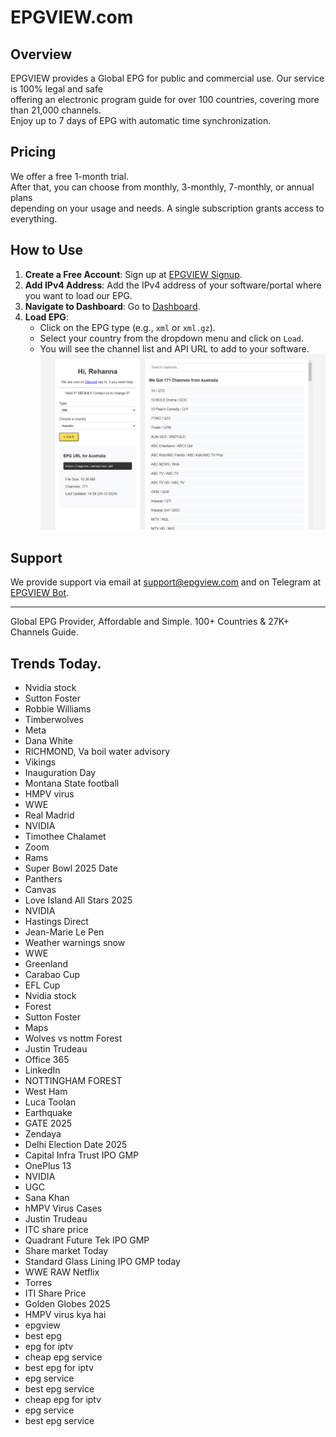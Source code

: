 # EPGVIEW.com



## Overview
EPGVIEW provides a Global EPG for public and commercial use. Our service is 100% legal and safe\
offering an electronic program guide for over 100 countries, covering more than 21,000 channels.\
Enjoy up to 7 days of EPG with automatic time synchronization.

## Pricing
We offer a free 1-month trial. \
After that, you can choose from monthly, 3-monthly, 7-monthly, or annual plans \
depending on your usage and needs. A single subscription grants access to everything.

## How to Use
1. **Create a Free Account**: Sign up at [EPGVIEW Signup](https://epgview.com/signup.php).
2. **Add IPv4 Address**: Add the IPv4 address of your software/portal where you want to load our EPG.
3. **Navigate to Dashboard**: Go to [Dashboard](https://epgview.com/dashboard.php).
4. **Load EPG**:
   - Click on the EPG type (e.g., `xml` or `xml.gz`).
   - Select your country from the dropdown menu and click on `Load`.
   - You will see the channel list and API URL to add to your software.
![EPGVIEW](img/dashboard.png)
## Support
We provide support via email at [support@epgview.com](mailto:support@epgview.com) and on Telegram at [EPGVIEW Bot](https://t.me/epgview_bot).

---

Global EPG Provider, Affordable and Simple. 100+ Countries & 27K+ Channels Guide.

## Trends Today.

- Nvidia stock
- Sutton Foster
- Robbie Williams
- Timberwolves
- Meta
- Dana White
- RICHMOND, Va boil water advisory
- Vikings
- Inauguration Day
- Montana State football
- HMPV virus
- WWE
- Real Madrid
- NVIDIA
- Timothee Chalamet
- Zoom
- Rams
- Super Bowl 2025 Date
- Panthers
- Canvas
- Love Island All Stars 2025
- NVIDIA
- Hastings Direct
- Jean-Marie Le Pen
- Weather warnings snow
- WWE
- Greenland
- Carabao Cup
- EFL Cup
- Nvidia stock
- Forest
- Sutton Foster
- Maps
- Wolves vs nottm Forest
- Justin Trudeau
- Office 365
- LinkedIn
- NOTTINGHAM FOREST
- West Ham
- Luca Toolan
- Earthquake
- GATE 2025
- Zendaya
- Delhi Election Date 2025
- Capital Infra Trust IPO GMP
- OnePlus 13
- NVIDIA
- UGC
- Sana Khan
- hMPV Virus Cases
- Justin Trudeau
- ITC share price
- Quadrant Future Tek IPO GMP
- Share market Today
- Standard Glass Lining IPO GMP today
- WWE RAW Netflix
- Torres
- ITI Share Price
- Golden Globes 2025
- HMPV virus kya hai
- epgview
- best epg
- epg for iptv
- cheap epg service
- best epg for iptv
- epg service
- best epg service
- cheap epg for iptv
- epg service
- best epg service

